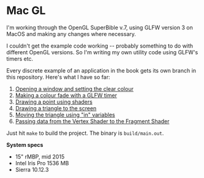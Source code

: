 # Mac GL

I'm working through the OpenGL SuperBible v.7, using GLFW version 3 on MacOS and making any changes where necessary.

I couldn't get the example code working -- probably something to do with different OpenGL versions. So I'm writing my own utility code using GLFW's timers etc.

Every discrete example of an application in the book gets its own branch in this repository. Here's what I have so far:

1. [Opening a window and setting the clear colour](https://github.com/bedekelly/mac-gl/tree/base)
2. [Making a colour fade with a GLFW timer](https://github.com/bedekelly/mac-gl/tree/fading-colour)
3. [Drawing a point using shaders](https://github.com/bedekelly/mac-gl/tree/shaders)
4. [Drawing a triangle to the screen](https://github.com/bedekelly/mac-gl/tree/triangle)
5. [Moving the triangle using "in" variables](https://github.com/bedekelly/mac-gl/tree/triangle-offset)
6. [Passing data from the Vertex Shader to the Fragment Shader](https://github.com/bedekelly/mac-gl/tree/passing-data)

Just hit `make` to build the project. The binary is `build/main.out`.

**System specs**

* 15" rMBP, mid 2015
* Intel Iris Pro 1536 MB
* Sierra 10.12.3
